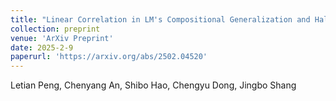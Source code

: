 ```yaml
---
title: "Linear Correlation in LM's Compositional Generalization and Hallucination."
collection: preprint
venue: 'ArXiv Preprint'
date: 2025-2-9
paperurl: 'https://arxiv.org/abs/2502.04520'
---
```

Letian Peng, Chenyang An, Shibo Hao, Chengyu Dong, Jingbo Shang
